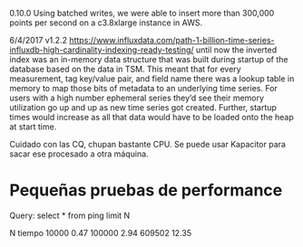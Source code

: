 0.10.0
Using batched writes, we were able to insert more than 300,000 points per second on a c3.8xlarge instance in AWS. 



6/4/2017 v1.2.2
https://www.influxdata.com/path-1-billion-time-series-influxdb-high-cardinality-indexing-ready-testing/
until now the inverted index was an in-memory data structure that was built during startup of the database based on the data in TSM. This meant that for every measurement, tag key/value pair, and field name there was a lookup table in memory to map those bits of metadata to an underlying time series. For users with a high number ephemeral series they’d see their memory utilization go up and up as new time series got created. Further, startup times would increase as all that data would have to be loaded onto the heap at start time.



Cuidado con las CQ, chupan bastante CPU. Se puede usar Kapacitor para sacar ese procesado a otra máquina.



# Pequeñas pruebas de performance

Query: select * from ping limit N

  N       tiempo
10000     0.47
100000    2.94
609502    12.35
